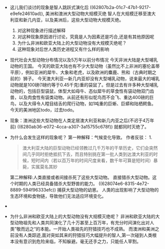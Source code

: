 - 这儿我们谈讨的现象是智人跳跃式演化后 ((62807b2a-01c7-47b1-9217-e9efe24610ad)),
  美洲和澳洲大型动物大规模灭绝
  智人在大规模迁移至澳大利亚和新几内亚，以及美洲后，这些大型动物大规模灭绝。
  1. 对这种现象进行描述解释
  2. 对这种现象原因进行讨论，究竟是人为因素还是巧合,还是有其他原因呢
  3. 为什么非洲和欧亚大陆上的大型动物没有大规模灭绝呢？
  4. 这种现象对后世人类历史进程又有什么样的影响
- 现代社会大型动物分布情况以及5万年以前分布情况
  今天非洲大陆是大型哺乳动物的王国。
  今天的欧亚大陆也有不少大型动物（虽然比不上非洲的塞伦盖蒂平原），例如亚洲的犀牛、大象和老虎，以及欧洲的麋鹿、熊和（古典时期之前的）狮子。
  今天澳大利亚—新几内亚却没有大型哺乳动物，说来最大的哺乳动物就是100磅(1磅约等于0.45千克)重的袋鼠了。但是过去有许多种大型哺乳动物的，包括巨型袋鼠，体型大如母牛、态似犀牛的草食性有袋动物双门齿兽，以及肉食性有袋类动物。从前还有形似鸵鸟而不会飞、重达400磅的巨鸟，以及大得令人瞠目结舌的爬行动物，如1吨重的巨蜥、巨蟒和陆栖鳄鱼。
  今天的美洲地区todo，过去todo。
- 现象：澳洲这些大型动物在人类定居澳大利亚和新几内亚之后(不迟于4万年前) ((6280ab36-e072-4cca-a307-3a15755c678f)) 就都同时灭绝了。
- 为什么会发生这样的现象呢？
  第一种解释：气候变化导致。
  作者反驳：
  1. 
  
  >澳大利亚大陆的巨型动物已经领教过几千万年的干旱历史，它们会突然间几乎同时拒绝抵抗下去，而且特别挑在第一批人类到达澳大利亚的时候，短时间内（若以百万年的时间尺度来看，数千年可算是短时间）暴毙，实属莫名其妙
  
  第二种解释:人类直接或者间接杀死了这些大型动物。
  直接猎杀大型动物。这个时期的人类已经具备猎杀大型野兽的能力。 ((628074e6-8315-4e72-8889-594f96333efc)) 
  捕获大型动物的幼崽。
  人类的出现影响了大型动物的生态环境和食物链，导致他们无法适应环境变化。
-
- 为什么非洲和欧亚大陆上的大型动物没有大规模灭绝呢？
  非洲和欧亚大陆的大型动物祖先和人类共同演化了几十万甚至上百万年，有充分时间演化出对人类”敬而远之“的本能。一开始人类祖先的狩猎技巧也不成熟。
  而澳洲和美洲之前没有人类踪迹,面对突如其来的狩猎技巧大幅提升的智人,第一次碰到人类根本没有意识到危险来临，不知躲避。毫无还手之力，只能任人宰割。